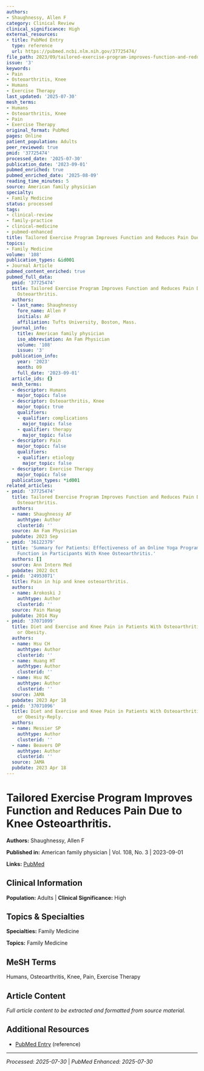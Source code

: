 ```yaml
---
authors:
- Shaughnessy, Allen F
category: Clinical Review
clinical_significance: High
external_resources:
- title: PubMed Entry
  type: reference
  url: https://pubmed.ncbi.nlm.nih.gov/37725474/
file_path: 2023/09/tailored-exercise-program-improves-function-and-reduces-pain.md
issue: '3'
keywords:
- Pain
- Osteoarthritis, Knee
- Humans
- Exercise Therapy
last_updated: '2025-07-30'
mesh_terms:
- Humans
- Osteoarthritis, Knee
- Pain
- Exercise Therapy
original_format: PubMed
pages: Online
patient_population: Adults
peer_reviewed: true
pmid: '37725474'
processed_date: '2025-07-30'
publication_date: '2023-09-01'
pubmed_enriched: true
pubmed_enriched_date: '2025-08-09'
reading_time_minutes: 5
source: American family physician
specialty:
- Family Medicine
status: processed
tags:
- clinical-review
- family-practice
- clinical-medicine
- pubmed-enhanced
title: Tailored Exercise Program Improves Function and Reduces Pain Due to Knee Osteoarthritis.
topics:
- Family Medicine
volume: '108'
publication_types: &id001
- Journal Article
pubmed_content_enriched: true
pubmed_full_data:
  pmid: '37725474'
  title: Tailored Exercise Program Improves Function and Reduces Pain Due to Knee
    Osteoarthritis.
  authors:
  - last_name: Shaughnessy
    fore_name: Allen F
    initials: AF
    affiliation: Tufts University, Boston, Mass.
  journal_info:
    title: American family physician
    iso_abbreviation: Am Fam Physician
    volume: '108'
    issue: '3'
  publication_info:
    year: '2023'
    month: 09
    full_date: '2023-09-01'
  article_ids: {}
  mesh_terms:
  - descriptor: Humans
    major_topic: false
  - descriptor: Osteoarthritis, Knee
    major_topic: true
    qualifiers:
    - qualifier: complications
      major_topic: false
    - qualifier: therapy
      major_topic: false
  - descriptor: Pain
    major_topic: false
    qualifiers:
    - qualifier: etiology
      major_topic: false
  - descriptor: Exercise Therapy
    major_topic: false
  publication_types: *id001
related_articles:
- pmid: '37725474'
  title: Tailored Exercise Program Improves Function and Reduces Pain Due to Knee
    Osteoarthritis.
  authors:
  - name: Shaughnessy AF
    authtype: Author
    clusterid: ''
  source: Am Fam Physician
  pubdate: 2023 Sep
- pmid: '36122379'
  title: 'Summary for Patients: Effectiveness of an Online Yoga Program on Pain and
    Function in Participants With Knee Osteoarthritis.'
  authors: []
  source: Ann Intern Med
  pubdate: 2022 Oct
- pmid: '24953071'
  title: Pain in hip and knee osteoarthritis.
  authors:
  - name: Arokoski J
    authtype: Author
    clusterid: ''
  source: Pain Manag
  pubdate: 2014 May
- pmid: '37071099'
  title: Diet and Exercise and Knee Pain in Patients With Osteoarthritis and Overweight
    or Obesity.
  authors:
  - name: Hsu CH
    authtype: Author
    clusterid: ''
  - name: Huang HT
    authtype: Author
    clusterid: ''
  - name: Hsu NC
    authtype: Author
    clusterid: ''
  source: JAMA
  pubdate: 2023 Apr 18
- pmid: '37071096'
  title: Diet and Exercise and Knee Pain in Patients With Osteoarthritis and Overweight
    or Obesity-Reply.
  authors:
  - name: Messier SP
    authtype: Author
    clusterid: ''
  - name: Beavers DP
    authtype: Author
    clusterid: ''
  source: JAMA
  pubdate: 2023 Apr 18
---
```


# Tailored Exercise Program Improves Function and Reduces Pain Due to Knee Osteoarthritis.

**Authors:** Shaughnessy, Allen F

**Published in:** American family physician | Vol. 108, No. 3 | 2023-09-01

**Links:** [PubMed](https://pubmed.ncbi.nlm.nih.gov/37725474/)

## Clinical Information

**Population:** Adults | **Clinical Significance:** High

## Topics & Specialties

**Specialties:** Family Medicine

**Topics:** Family Medicine

## MeSH Terms

Humans, Osteoarthritis, Knee, Pain, Exercise Therapy

## Article Content

*Full article content to be extracted and formatted from source material.*

## Additional Resources

- [PubMed Entry](https://pubmed.ncbi.nlm.nih.gov/37725474/) (reference)

---

*Processed: 2025-07-30* | *PubMed Enhanced: 2025-07-30*
